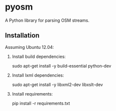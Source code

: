 pyosm
=====

A Python library for parsing OSM streams.

Installation
------------

Assuming Ubuntu 12.04:

1. Install build dependencies:

    sudo apt-get install -y build-essential python-dev

2. Install lxml dependencies:
    
    sudo apt-get install -y libxml2-dev libxslt-dev

3. Install requirements:

    pip install -r requirements.txt